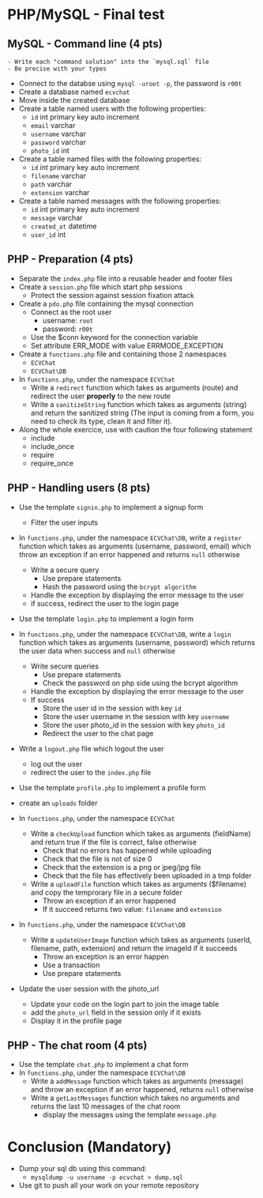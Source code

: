 # PHP/MySQL - Final test

## MySQL - Command line (4 pts)
```
- Write each "command solution" into the `mysql.sql` file 
- Be precise with your types
```
- Connect to the databse using `mysql -uroot -p`, the password is `r00t`
- Create a database named `ecvchat`
- Move inside the created database 
- Create a table named users with the following properties:
  - `id` int primary key auto increment
  - `email` varchar
  - `username` varchar
  - `password` varchar
  - `photo_id` int
- Create a table named files with the following properties:
  - `id` int primary key auto increment
  - `filename` varchar
  - `path` varchar
  - `extension` varchar
- Create a table named messages with the following properties:
  - `id` int primary key auto increment
  - `message` varchar
  - `created_at` datetime
  - `user_id` int

## PHP - Preparation (4 pts)
- Separate the `index.php` file into a reusable header and footer files
- Create a `session.php` file which start php sessions
  - Protect the session against session fixation attack
- Create a `pdo.php` file containing the mysql connection
  - Connect as the root user
    - username: `root`
    - password: `r00t`
  - Use the $conn keyword for the connection variable
  - Set attribute ERR_MODE with value ERRMODE_EXCEPTION
- Create a `functions.php` file and containing those 2 namespaces
  - `ECVChat`
  - `ECVChat\DB`
- In `functions.php`, under the namespace `ECVChat`
  - Write a `redirect` function which takes as arguments (route) and redirect the user **properly** to the new route
  - Write a `sanitizeString` function which takes as arguments (string) and return the sanitized string (The input is coming from a form, you need to check its type, clean it and filter it).
- Along the whole exercice, use with caution the four following statement
  - include
  - include_once
  - require
  - require_once

## PHP - Handling users (8 pts)
- Use the template `signin.php` to implement a signup form
  - Filter the user inputs
- In `functions.php`, under the namespace `ECVChat\DB`, write a `register` function which takes as arguments (username, password, email) which throw an exception if an error happened and returns `null` otherwise
  - Write a secure query
    - Use prepare statements
    - Hash the password using the `bcrypt algorithm`
  - Handle the exception by displaying the error message to the user
  - if success, redirect the user to the login page

- Use the template `login.php` to implement a login form  
- In `functions.php`, under the namespace `ECVChat\DB`, write a `login` function which takes as arguments (username, password) which returns the user data when success and `null` otherwise
  - Write secure queries
    - Use prepare statements
    - Check the password on php side using the bcrypt algorithm
  - Handle the exception by displaying the error message to the user
  - If success
    - Store the user id in the session with key `id`
    - Store the user username in the session with key `username`
    - Store the user photo_id in the session with key `photo_id`
    - Redirect the user to the chat page

- Write a `logout.php` file which logout the user
  - log out the user
  - redirect the user to the `index.php` file

- Use the template `profile.php` to implement a profile form  
- create an `uploads` folder
- In `functions.php`, under the namespace `ECVChat`
  - Write a `checkUpload` function which takes as arguments (fieldName) and return true if the file is correct, false otherwise
    - Check that no errors has happened while uploading
    - Check that the file is not of size 0
    - Check that the extension is a png or jpeg/jpg file
    - Check that the file has effectively been uploaded in a tmp folder
  - Write a `uploadFile` function which takes as arguments ($filename) and copy the temprorary file in a secure folder
    - Throw an exception if an error happened
    - If it succeed returns two value: `filename` and `extension`
- In `functions.php`, under the namespace `ECVChat\DB`
  - Write a `updateUserImage` function which takes as arguments (userId, filename, path, extension) and return the imageId if it succeeds
    - Throw an exception is an error happen
    - Use a transaction
    - Use prepare statements
- Update the user session with the photo_url
  - Update your code on the login part to join the image table
  - add the `photo_url` field in the session only if it exists
  - Display it in the profile page


## PHP - The chat room (4 pts)
- Use the template `chat.php` to implement a chat form  
- In `functions.php`, under the namespace `ECVChat\DB`
  - Write a `addMessage` function which takes as arguments (message) and throw an exception if an error happened, returns `null` otherwise
  - Write a `getLastMessages` function which takes no arguments and returns the last 10 messages of the chat room 
    - display the messages using the template `message.php`

# Conclusion (Mandatory)
- Dump your sql db using this command:
  - `mysqldump -u username -p ecvchat > dump.sql`
- Use git to push all your work on your remote repository
